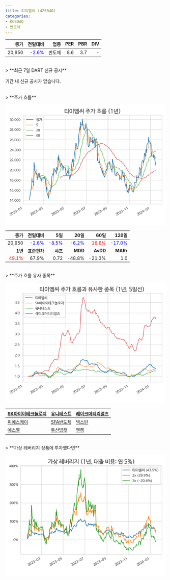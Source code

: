 ```yaml
---
title: 티이엠씨 (425040)
categories:
- KOSDAQ
- 반도체
---
```


|**종가**|**전일대비**|**업종**|**PER**|**PBR**|**DIV**|
|-------:|-----------:|-------:|------:|------:|------:|
|20,950|<span style="color: blue">-2.6%</span>|반도체|8.6|3.7|-|

<!-- more -->

<br>
> **최근 7일 DART 신규 공시<a id="dart"></a>**

기간 내 신규 공시가 없습니다.

<br>
> **주가 흐름<a id="price"></a>**

![425040](/assets/images/stock/425040.png)

|**종가**|**전일대비**|**5일**|**20일**|**60일**|**120일**|
|-------:|-----------:|------:|-------:|-------:|--------:|
| 20,950 | <span style="color: blue">-2.6%</span> | <span style="color: blue">-8.5%</span> | <span style="color: blue">-6.2%</span> | <span style="color: red">16.6%</span> | <span style="color: blue">-17.0%</span> |
|**1년**|**표준편차**|**샤프**|**MDD**|**AvDD**|**MARr**|
| <span style="color: red">49.1%</span> | 67.9% | 0.72 | -48.8% | -21.3% | 1.0 |

<br>
> **주가 흐름 유사 종목<a id="corr"></a>**

![425040](/assets/images/stock/425040_corr.png)

| [SK아이이테크놀로지](/361610/) | [유니테스트](/086390/) | [레이크머티리얼즈](/281740/) |
|:---------------------------------------|:---------------------------------------|:---------------------------------------|
| [피에스케이](/319660/) | [SFA반도체](/036540/) | [넥스틴](/348210/) |
| [에스엘](/005850/) | [두산밥캣](/241560/) | [엔켐](/348370/) |

<br>
> **가상 레버리지 상품에 투자했다면<a id="2x"></a>**

![425040](/assets/images/stock/425040_2x.png)

[^corr]: 상관계수를 이용하여 분석하였습니다.
